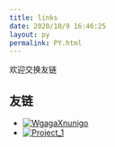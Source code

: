 ```yaml
---
title: links
date: 2020/10/9 16:46:25
layout: py
permalink: PY.html
---
```


欢迎交换友链

## 友链

- [![WgagaXnunigo](https://www.0x3ff.com/assets/title.ico)](https://www.0x3ff.com/ "WgagaXnunigo sf")
- [![Project_1](https://zaraxon.github.io/favicon.ico)](https://zaraxon.github.io/ "Project_1 sf")
